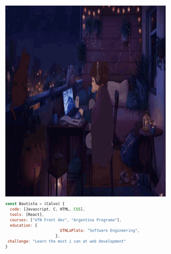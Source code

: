<p><img align="center" alt="gif" src="https://github.com/bautista-calvo/bautista-calvo/blob/main/gifparagithub.gif" width="1000" height="600" /></p>


```javascript
const Bautista = (Calvo) {
  code: [Javascript, C, HTML, CSS],
  tools: [React],
  courses: ["UTN Front dev", "Argentina Programa"],
  education: {
                        UTNLaPlata: "Software Engineering",
                      },
 challenge: "Learn the most i can at web development"
}
```
